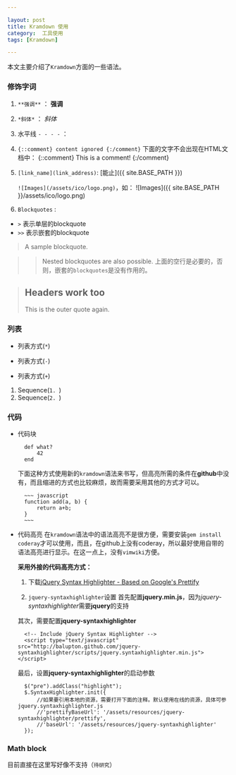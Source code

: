 ```yaml
---

layout: post
title: Kramdown 使用
category:  工具使用
tags: [Kramdown]

---
```


本文主要介绍了`Kramdown`方面的一些语法。

### 修饰字词
1. `**强调**`	：	**强调**
2. `*斜体*`		： 	*斜体*
3. 水平线 `- - - -` ： 
4. `{::comment} content ignored {:/comment}`
	下面的文字不会出现在HTML文档中：
	{::comment}
	This is a comment!
	{:/comment}
5. `[link_name](link_address)`:
	[能止]({{ site.BASE_PATH }})

    `![Images](/assets/ico/logo.png)`，如：
	![Images]({{ site.BASE_PATH }}/assets/ico/logo.png)
4. `Blockquotes` :

- `>`	表示单层的blockquote
- `>>`	表示嵌套的blockquote

>A sample blockquote.

>>Nested blockquotes are also possible.
>>上面的空行是必要的，否则，嵌套的`blockquotes`是没有作用的。

> ## Headers work too
> This is the outer quote again.

### 列表
* 列表方式(`*`)
- 列表方式(`-`)
+ 列表方式(`+`)

1. Sequence(`1. `)
2. Sequence(`2. `)

### 代码
- 代码块

		def what?
			42
		end	

   下面这种方式使用新的`kramdown`语法来书写，但高亮所需的条件在**github**中没有，而且缩进的方式也比较麻烦，故而需要采用其他的方式才可以。


		~~~ javascript
		function add(a, b) {
			return a+b;
		}
		~~~

- 代码高亮
  在`kramdown`语法中的语法高亮不是很方便，需要安装`gem install coderay`才可以使用，而且，在github上没有coderay，所以最好使用自带的语法高亮进行显示。在这一点上，没有`vimwiki`方便。

  **采用外接的代码高亮方式：**
  1. 下载[jQuery Syntax Highlighter - Based on Google's Prettify](http://balupton.github.io/jquery-syntaxhighlighter/demo/)
  2. `jquery-syntaxhighlighter`设置
	首先配置**jquery.min.js**，因为*jquery-syntaxhighlighter*需要**jquery**的支持
		
		<script type="text/javascript" src="http://ajax.googleapis.com/ajax/libs/jquery/1.4.2/jquery.min.js"></script>
	
	其次，需要配置**jquery-syntaxhighlighter**

		<!-- Include jQuery Syntax Highlighter -->
		<script type="text/javascript" src="http://balupton.github.com/jquery-syntaxhighlighter/scripts/jquery.syntaxhighlighter.min.js"></script>

	最后，设置**jquery-syntaxhighlighter**的启动参数

		$("pre").addClass("highlight");
		$.SyntaxHighlighter.init({
			//如果要引用本地的资源，需要打开下面的注释。默认使用在线的资源，具体可参jquery.syntaxhighlighter.js
			//'prettifyBaseUrl': '/assets/resources/jquery-syntaxhighlighter/prettify',
			//'baseUrl': '/assets/resources/jquery-syntaxhighlighter'
		});


### Math block

目前直接在这里写好像不支持（`待研究`）
